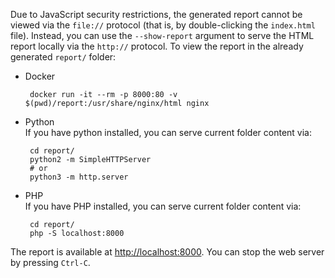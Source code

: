 [//]: # (title: HTML report)

Due to JavaScript security restrictions, the generated report cannot be viewed via the `file://` protocol (that is, by double-clicking the `index.html` file). Instead, you can use the `--show-report` argument to serve the HTML report locally via the `http://` protocol.
To view the report in the already generated `report/` folder:
- Docker

  ```shell
   docker run -it --rm -p 8000:80 -v $(pwd)/report:/usr/share/nginx/html nginx
   ```  
- Python  
  If you have python installed, you can serve current folder content via:

  ```shell
   cd report/
   python2 -m SimpleHTTPServer
   # or
   python3 -m http.server
   ```
- PHP  
  If you have PHP installed, you can serve current folder content via:

  ```shell
   cd report/
   php -S localhost:8000
   ```

The report is available at [http://localhost:8000](http://localhost:8000). You can stop the web server by pressing `Ctrl-C`.
